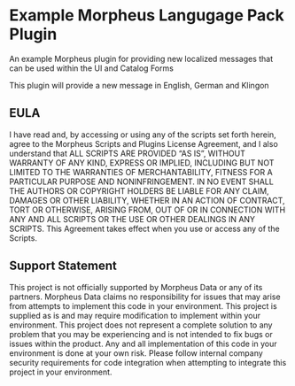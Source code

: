 # Example Morpheus Langugage Pack Plugin
An example Morpheus plugin for providing new localized messages that can be used within the UI and Catalog Forms

This plugin will provide a new message in English, German and Klingon

## EULA
I have read and, by accessing or using any of the scripts set forth herein, agree to the Morpheus Scripts and Plugins License Agreement, and I also understand that ALL SCRIPTS ARE PROVIDED “AS IS”, WITHOUT WARRANTY OF ANY KIND, EXPRESS OR IMPLIED, INCLUDING BUT NOT LIMITED TO THE WARRANTIES OF MERCHANTABILITY, FITNESS FOR A PARTICULAR PURPOSE AND NONINFRINGEMENT. IN NO EVENT SHALL THE AUTHORS OR COPYRIGHT HOLDERS BE LIABLE FOR ANY CLAIM, DAMAGES OR OTHER LIABILITY, WHETHER IN AN ACTION OF CONTRACT, TORT OR OTHERWISE, ARISING FROM, OUT OF OR IN CONNECTION WITH ANY AND ALL SCRIPTS OR THE USE OR OTHER DEALINGS IN ANY SCRIPTS. This Agreement takes effect when you use or access any of the Scripts.

## Support Statement
This project is not officially supported by Morpheus Data or any of its partners. Morpheus Data claims no responsibility for issues that may arise from attempts to implement this code in your environment. This project is supplied as is and may require modification to implement within your environment. This project does not represent a complete solution to any problem that you may be experiencing and is not intended to fix bugs or issues within the product. Any and all implementation of this code in your environment is done at your own risk. Please follow internal company security requirements for code integration when attempting to integrate this project in your environment.
